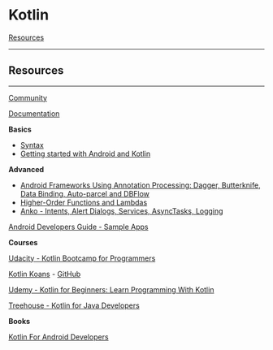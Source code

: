 # Kotlin

[Resources](#Resources)

---

## Resources

---

[Community ](https://kotlinlang.org/community/)

[Documentation](https://kotlinlang.org/docs/reference/android-overview.html)

**Basics**
* [Syntax](https://kotlinlang.org/docs/reference/basic-syntax.html)
* [Getting started with Android and Kotlin](https://kotlinlang.org/docs/tutorials/kotlin-android.html)

**Advanced**
* [Android Frameworks Using Annotation Processing: Dagger, Butterknife, Data Binding, Auto-parcel and DBFlow](https://kotlinlang.org/docs/tutorials/android-frameworks.html)
* [Higher-Order Functions and Lambdas](https://kotlinlang.org/docs/reference/lambdas.html)
* [Anko - Intents, Alert Dialogs, Services, AsyncTasks, Logging](https://blog.jetbrains.com/kotlin/2015/05/advanced-features-of-anko/)

[Android Developers Guide - Sample Apps](https://developer.android.com/samples/?language=kotlin)

**Courses**

[Udacity - Kotlin Bootcamp for Programmers](https://www.udacity.com/course/kotlin-bootcamp-for-programmers--ud9011)

[Kotlin Koans](https://kotlinlang.org/docs/tutorials/koans.html) - [GitHub](https://github.com/Kotlin/kotlin-koans)

[Udemy - Kotlin for Beginners: Learn Programming With Kotlin](https://www.udemy.com/kotlin-course/)

[Treehouse - Kotlin for Java Developers](https://teamtreehouse.com/library/kotlin-for-java-developers)

**Books**

[Kotlin For Android Developers](https://leanpub.com/kotlin-for-android-developers)